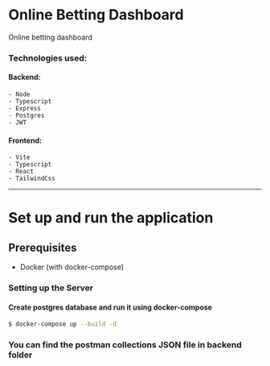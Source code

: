 # Online Betting Dashboard

Online betting dashboard
### Technologies used:
#### Backend:
```
- Node
- Typescript
- Express
- Postgres
- JWT
```

#### Frontend:
```
- Vite
- Typescript
- React
- TailwindCss
```

---

# Set up and run the application

## Prerequisites

- Docker (with docker-compose)

### Setting up the Server


#### Create postgres database and run it using docker-compose
```bash
$ docker-compose up --build -d
```
### You can find the postman collections JSON file in backend folder